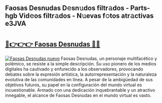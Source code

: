 ## Faosas Desnudas D𝚎sn𝚞dos filtr𝚊dos - Parts-hgb Vid𝚎os filtr𝚊dos - N𝚞evas f𝚘tos atr𝚊ctivas e3JVA

# <h2><a href="http://mb47euh.tromn.icu/?c=Faosas+Desnudas">🔗👉👉👉 Faosas Desnudas 🔗🔗</a></h2>

[![Faosas Desnudas nuevo](https://i.imgur.com/pEAQMta.gif)](http://mb47euh.tromn.icu/?c=Faosas+Desnudas)
Faosas Desnudas, un personaje multifacético y polémico, se resiste a la simple descripción. Su uso pionero de los medios digitales ha cautivado y enfurecido a los observadores, provocando debates sobre la expresión artística, la autorrepresentación y la naturaleza evolutiva de las comunidades en línea. A pesar de la ambigüedad de sus objetivos futuros, su papel en la configuración del mundo virtual es incuestionable. Armado con una dedicación inquebrantable y un atractivo innegable, el alcance de Faosas Desnudas en el mundo virtual es vasto.
